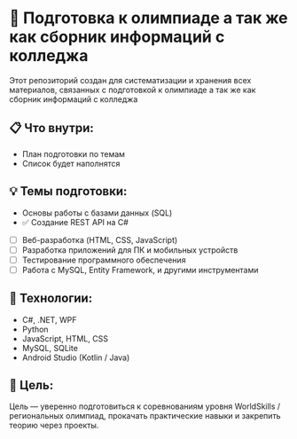 # 🧠 Подготовка к олимпиаде а так же как сборник информаций с колледжа

Этот репозиторий создан для систематизации и хранения всех материалов, связанных с подготовкой к олимпиаде а так же как сборник информаций с колледжа

## 📋 Что внутри:

- План подготовки по темам
- Список будет наполнятся

## 💡 Темы подготовки:

-  Основы работы с базами данных (SQL) 
- ✅ Создание REST API на C#
- [ ] Веб-разработка (HTML, CSS, JavaScript)
- [ ] Разработка приложений для ПК и мобильных устройств
- [ ] Тестирование программного обеспечения
- [ ] Работа с MySQL, Entity Framework, и другими инструментами

## 🔧 Технологии:

- C#, .NET, WPF
- Python
- JavaScript, HTML, CSS
- MySQL, SQLite
- Android Studio (Kotlin / Java)

## 🚀 Цель:

Цель — уверенно подготовиться к соревнованиям уровня WorldSkills / региональных олимпиад, прокачать практические навыки и закрепить теорию через проекты.

